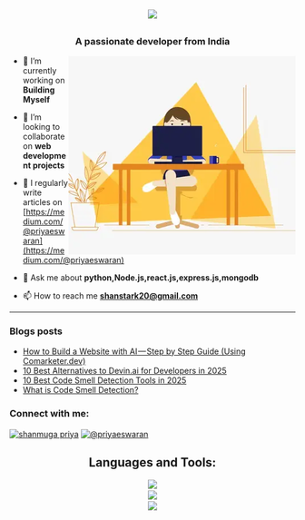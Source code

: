 <h1 align="center">
    <img src="https://readme-typing-svg.herokuapp.com/?font=Righteous&size=35&center=true&vCenter=true&width=500&height=70&duration=4000&lines=Hi+There!+👋;+I'm+Shanmuga+Priya!;" />
</h1>

<h3 align="center">A passionate developer from India</h3>
<img alt="profile gif" align="right" src=".github/workflows/ezgif.com-resize (1).webp">


- 🔭 I’m currently working on **Building Myself**

- 👯 I’m looking to collaborate on **web development projects**

- 📝 I regularly write articles on [https://medium.com/@priyaeswaran](https://medium.com/@priyaeswaran)

- 💬 Ask me about **python,Node.js,react.js,express.js,mongodb**

- 📫 How to reach me **shanstark20@gmail.com**

<hr>

### Blogs posts
<!-- BLOG-POST-LIST:START -->
- [How to Build a Website with AI — Step by Step Guide &lpar;Using Comarketer.dev&rpar;](https://medium.com/codetodeploy/how-to-build-a-website-with-ai-step-by-step-guide-using-comarketer-dev-bea702595df3?source=rss-97f138d31355------2)
- [10 Best Alternatives to Devin.ai for Developers in 2025](https://ai.plainenglish.io/10-best-alternatives-to-devin-ai-for-developers-in-2025-41a6e20f50db?source=rss-97f138d31355------2)
- [10 Best Code Smell Detection Tools in 2025](https://code.likeagirl.io/10-best-code-smell-detection-tools-in-2025-f1c38a3c51d4?source=rss-97f138d31355------2)
- [What is Code Smell Detection?](https://python.plainenglish.io/what-is-code-smell-detection-42165d40d8de?source=rss-97f138d31355------2)
<!-- BLOG-POST-LIST:END -->



<h3 align="left">Connect with me:</h3>
<p align="left">
<a href="https://www.linkedin.com/in/shanmuga-priya-e-tech2" target="blank"><img align="center" src="https://raw.githubusercontent.com/rahuldkjain/github-profile-readme-generator/master/src/images/icons/Social/linked-in-alt.svg" alt="shanmuga priya" height="30" width="40" /></a>
<a href="https://medium.com/@priyaeswaran" target="blank"><img align="center" src="https://raw.githubusercontent.com/rahuldkjain/github-profile-readme-generator/master/src/images/icons/Social/medium.svg" alt="@priyaeswaran" height="30" width="40" /></a>
</p>


<h2 align="center">Languages and Tools:</h2>

<div align="center">
    <img src="https://skillicons.dev/icons?i=html,css,javascript,react,nodejs,express" /><br>
    <img src="https://skillicons.dev/icons?i=redux,tailwindcss,python,flask,mongodb,pug" /><br>
    <img src ="https://skillicons.dev/icons?i=vscode,github,git,postman" /><br>
</div>






